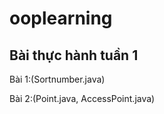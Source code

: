 # ooplearning
## Bài thực hành tuần 1
Bài 1:(Sortnumber.java)

Bài 2:(Point.java, AccessPoint.java)

